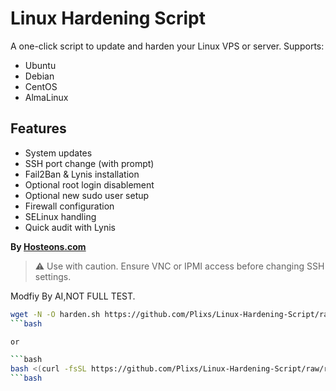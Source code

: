 # Linux Hardening Script

A one-click script to update and harden your Linux VPS or server. Supports:

- Ubuntu
- Debian
- CentOS
- AlmaLinux

## Features

- System updates
- SSH port change (with prompt)
- Fail2Ban & Lynis installation
- Optional root login disablement
- Optional new sudo user setup
- Firewall configuration
- SELinux handling
- Quick audit with Lynis

**By [Hosteons.com](https://hosteons.com)**

> ⚠️ Use with caution. Ensure VNC or IPMI access before changing SSH settings.

Modfiy By AI,NOT FULL TEST.

```bash
wget -N -O harden.sh https://github.com/Plixs/Linux-Hardening-Script/raw/refs/heads/main/harden.sh && bash harden.sh
```bash

or

```bash
bash <(curl -fsSL https://github.com/Plixs/Linux-Hardening-Script/raw/refs/heads/main/harden.sh)
```bash
